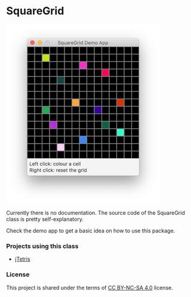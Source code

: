 # SquareGrid

<img src="demo.png" width="412" height="480" />

Currently there is no documentation. The source code of the SquareGrid class is pretty self-explanatory.

Check the demo app to get a basic idea on how to use this package.

### Projects using this class

 * [jTetris](https://github.com/SpinningVinyl/jTetris)

### License

This project is shared under the terms of [CC BY-NC-SA 4.0](https://creativecommons.org/licenses/by-nc-sa/4.0/) license.
